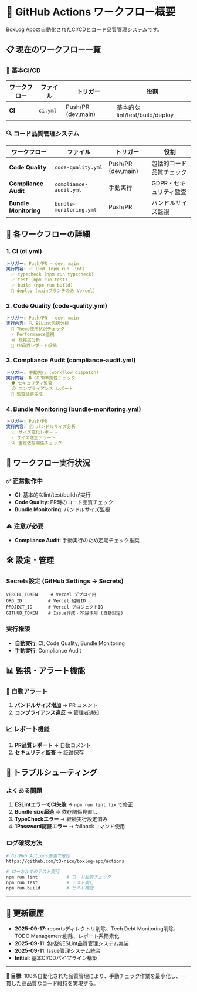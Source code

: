 # 🤖 GitHub Actions ワークフロー概要

BoxLog Appの自動化されたCI/CDとコード品質管理システムです。

## 📋 現在のワークフロー一覧

### 🚀 基本CI/CD

| ワークフロー | ファイル | トリガー           | 役割                           |
| ------------ | -------- | ------------------ | ------------------------------ |
| **CI**       | `ci.yml` | Push/PR (dev,main) | 基本的なlint/test/build/deploy |

### 🔍 コード品質管理システム

| ワークフロー          | ファイル                | トリガー           | 役割                     |
| --------------------- | ----------------------- | ------------------ | ------------------------ |
| **Code Quality**      | `code-quality.yml`      | Push/PR (dev,main) | 包括的コード品質チェック |
| **Compliance Audit**  | `compliance-audit.yml`  | 手動実行           | GDPR・セキュリティ監査   |
| **Bundle Monitoring** | `bundle-monitoring.yml` | Push/PR            | バンドルサイズ監視       |

## 🎯 各ワークフローの詳細

### 1. **CI (ci.yml)**

```yaml
トリガー: Push/PR → dev, main
実行内容: ✅ lint (npm run lint)
  ✅ typecheck (npm run typecheck)
  ✅ test (npm run test)
  ✅ build (npm run build)
  🚀 deploy (mainブランチのみ Vercel)
```

### 2. **Code Quality (code-quality.yml)**

```yaml
トリガー: Push/PR → dev, main
実行内容: 🔍 ESLint包括分析
  🎨 Theme使用状況チェック
  ⚡ Performance監視
  📊 複雑度分析
  💬 PR品質レポート投稿
```

### 3. **Compliance Audit (compliance-audit.yml)**

```yaml
トリガー: 手動実行 (workflow_dispatch)
実行内容: 🔒 GDPR準拠性チェック
  🛡️ セキュリティ監査
  📋 コンプライアンス レポート
  📄 監査証跡生成
```

### 4. **Bundle Monitoring (bundle-monitoring.yml)**

```yaml
トリガー: Push/PR
実行内容: 📦 バンドルサイズ分析
  📈 サイズ変化レポート
  ⚠️ サイズ増加アラート
  🔍 重複依存関係チェック
```

## 🔄 ワークフロー実行状況

### ✅ 正常動作中

- **CI**: 基本的なlint/test/buildが実行
- **Code Quality**: PR時のコード品質チェック
- **Bundle Monitoring**: バンドルサイズ監視

### ⚠️ 注意が必要

- **Compliance Audit**: 手動実行のため定期チェック推奨

## 🛠️ 設定・管理

### Secrets設定 (GitHub Settings → Secrets)

```
VERCEL_TOKEN     # Vercel デプロイ用
ORG_ID          # Vercel 組織ID
PROJECT_ID      # Vercel プロジェクトID
GITHUB_TOKEN    # Issue作成・PR操作用 (自動設定)
```

### 実行権限

- **自動実行**: CI, Code Quality, Bundle Monitoring
- **手動実行**: Compliance Audit

## 📊 監視・アラート機能

### 🚨 自動アラート

1. **バンドルサイズ増加** → PR コメント
2. **コンプライアンス違反** → 管理者通知

### 📈 レポート機能

1. **PR品質レポート** → 自動コメント
2. **セキュリティ監査** → 証跡保存

## 🔧 トラブルシューティング

### よくある問題

1. **ESLintエラーでCI失敗** → `npm run lint:fix` で修正
2. **Bundle size超過** → 依存関係見直し
3. **TypeCheckエラー** → 継続実行設定済み
4. **1Password認証エラー** → fallbackコマンド使用

### ログ確認方法

```bash
# GitHub Actions画面で確認
https://github.com/t3-nico/boxlog-app/actions

# ローカルでのテスト実行
npm run lint           # コード品質チェック
npm run test           # テスト実行
npm run build          # ビルド確認
```

---

## 📝 更新履歴

- **2025-09-17**: reportsディレクトリ削除、Tech Debt Monitoring削除、TODO Management削除、レポート系簡素化
- **2025-09-11**: 包括的ESLint品質管理システム実装
- **2025-09-11**: Issue管理システム統合
- **Initial**: 基本CI/CDパイプライン構築

---

**🎯 目標**: 100%自動化された品質管理により、手動チェック作業を最小化し、一貫した高品質なコード維持を実現する。
